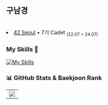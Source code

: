 ## 구남경

<br>
<li><a href="https://42seoul.kr/seoul42/main/view">42 Seoul</a> • 7기 Cadet <sub>(22.07 ~ 24.07)</sub></li>

### My Skills 🧐

[![My Skills](https://skillicons.dev/icons?i=python,fastapi,github)](https://skillicons.dev)

### 📊 GitHub Stats & Baekjoon Rank

<table>
  <tr>
    <td>
      <img src="https://github-readme-stats.vercel.app/api?username=namkyung-koo&show_icons=true&theme=light" />
    </td>
<!--     <td>
      <a href="https://solved.ac/united94/">
        <img src="http://mazassumnida.wtf/api/v2/generate_badge?boj=united94" />
      </a>
    </td> -->
  </tr>
</table>

